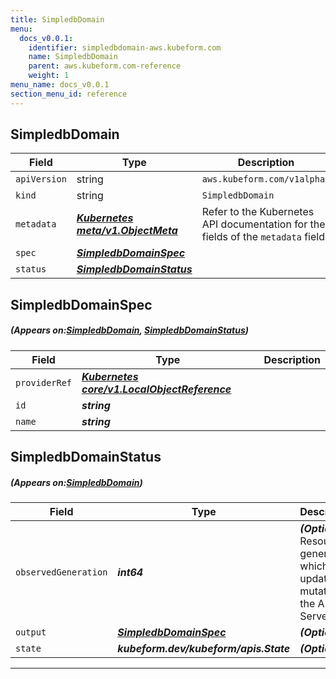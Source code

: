 ```yaml
---
title: SimpledbDomain
menu:
  docs_v0.0.1:
    identifier: simpledbdomain-aws.kubeform.com
    name: SimpledbDomain
    parent: aws.kubeform.com-reference
    weight: 1
menu_name: docs_v0.0.1
section_menu_id: reference
---
```


## SimpledbDomain
| Field | Type | Description |
| ------ | ----- | ----------- |
| `apiVersion` | string | `aws.kubeform.com/v1alpha1` |
|    `kind` | string | `SimpledbDomain` |
| `metadata` | ***[Kubernetes meta/v1.ObjectMeta](https://kubernetes.io/docs/reference/generated/kubernetes-api/v1.13/#objectmeta-v1-meta)***|Refer to the Kubernetes API documentation for the fields of the `metadata` field.|
| `spec` | ***[SimpledbDomainSpec](#SimpledbDomainSpec)***||
| `status` | ***[SimpledbDomainStatus](#SimpledbDomainStatus)***||
## SimpledbDomainSpec
##### (Appears on:[SimpledbDomain](#SimpledbDomain), [SimpledbDomainStatus](#SimpledbDomainStatus))
| Field | Type | Description |
| ------ | ----- | ----------- |
| `providerRef` | ***[Kubernetes core/v1.LocalObjectReference](https://kubernetes.io/docs/reference/generated/kubernetes-api/v1.13/#localobjectreference-v1-core)***||
| `id` | ***string***||
| `name` | ***string***||
## SimpledbDomainStatus
##### (Appears on:[SimpledbDomain](#SimpledbDomain))
| Field | Type | Description |
| ------ | ----- | ----------- |
| `observedGeneration` | ***int64***| ***(Optional)*** Resource generation, which is updated on mutation by the API Server.|
| `output` | ***[SimpledbDomainSpec](#SimpledbDomainSpec)***| ***(Optional)*** |
| `state` | ***kubeform.dev/kubeform/apis.State***| ***(Optional)*** |
---
